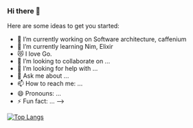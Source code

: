 ### Hi there 👋

Here are some ideas to get you started:

- 🔭 I’m currently working on Software architecture, caffenium
- 🌱 I’m currently learning Nim, Elixir
- 😻 I love Go.
- 👯 I’m looking to collaborate on ...
- 🤔 I’m looking for help with ...
- 💬 Ask me about ...
- 📫 How to reach me: ...
- 😄 Pronouns: ...
- ⚡ Fun fact: ...
-->

[![Top Langs](https://github-readme-stats.vercel.app/api/top-langs/?username=Kaikei-e&layout=compact&hide=javascript,html,css,scss,svelte)](https://github.com/anuraghazra/github-readme-stats)


